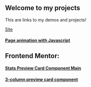 ## Welcome to my projects
This are links to my demos and projects!

[Site](https://simocava.github.io/Projects/)

#### [Page animation with Javascript](https://simocava.github.io/Projects/page-animation-with-javascript)

## Frontend Mentor:
#### [Stats Preview Card Component Main](https://simocava.github.io/Projects/stats-preview-card-component-main)
#### [3-column preview card component](https://simocava.github.io/Projects/3-column-preview-card-component)
